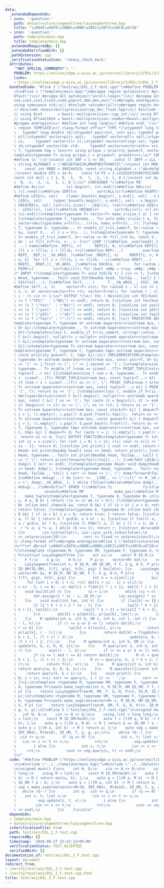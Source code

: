 ```yaml
---
data:
  _extendedDependsOn:
  - icon: ':question:'
    path: datastructure/segmenttree/lazysegmenttree.hpp
    title: "\u9045\u5EF6\u30BB\u30B0\u30E1\u30F3\u30C8\u6728"
  - icon: ':question:'
    path: template/main.hpp
    title: template/main.hpp
  _extendedRequiredBy: []
  _extendedVerifiedWith: []
  _pathExtension: cpp
  _verificationStatusIcon: ':heavy_check_mark:'
  attributes:
    '*NOT_SPECIAL_COMMENTS*': ''
    PROBLEM: https://onlinejudge.u-aizu.ac.jp/courses/library/3/DSL/2/DSL_2_F
    links:
    - https://onlinejudge.u-aizu.ac.jp/courses/library/3/DSL/2/DSL_2_F
  bundledCode: "#line 1 \"test/aoj/DSL_2_F.test.cpp\"\n#define PROBLEM \"https://onlinejudge.u-aizu.ac.jp/courses/library/3/DSL/2/DSL_2_F\"\
    \n\n#line 1 \"template/main.hpp\"\n#pragma region optimize\n// #pragma GCC optimize(\"\
    Ofast\")\n// #pragma GCC optimize(\"unroll-loops\")\n// #pragma GCC target(\"\
    sse,sse2,sse3,ssse3,sse4,popcnt,abm,mmx,avx\")\n#pragma endregion\n#include <bits/stdc++.h>\n\
    using namespace std;\n// #include <atcoder/all>\n#pragma region boost multiprecision\n\
    // #include <boost/multiprecision/cpp_dec_float.hpp>\n// #include <boost/multiprecision/cpp_int.hpp>\n\
    // using Bint       = boost::multiprecision::cpp_int;\n// using Bfloat32   = boost::multiprecision::number<boost::multiprecision::cpp_dec_float<32>>;\n\
    // using Bfloat1024 = boost::multiprecision::number<boost::multiprecision::cpp_dec_float<1024>>;\n\
    #pragma endregion\n// #define int long long\n// #define endl '\\n'\n\n#pragma\
    \ region TEMPLATE\n// clang-format off\n/* TYPE */\ntypedef long long ll;    \
    \   typedef long double ld;\ntypedef pair<int, int> pii; typedef pair<ll, ll>\
    \ pll;\ntypedef vector<pii> vpii;   typedef vector<pll> vpll;\ntypedef vector<int>\
    \ vi;     typedef vector<ll> vl;\ntypedef vector<string> vst; typedef vector<bool>\
    \ vb;\ntypedef vector<ld> vld;     typedef vector<vector<int>> vvi;\ntemplate<typename\
    \ T, typename Cmp = less<>> using prique = priority_queue<T, vector<T>, Cmp>;\n\
    template<typename T> using prique_r = prique<T, greater<>>;\n/* CONSTANT */\n\
    #define ln '\\n'\nconst int INF = 1 << 30;    const ll INFF = 1LL << 60;  const\
    \ string ALPHABET = \"ABCDEFGHIJKLMNOPQRSTUVWXYZ\";\nconst int MOD = 1e9 + 7;\
    \    const int MODD = 998244353; const string alphabet = \"abcdefghijklmnopqrstuvwxyz\"\
    ;\nconst double EPS = 1e-9;    const ld PI = 3.14159265358979323846264338327950288;\n\
    const int dx[] = { 1, 0, -1,  0,  1, -1, -1, 1, 0 };\nconst int dy[] = { 0, 1,\
    \  0, -1, -1, -1,  1, 1, 0 };\n/* CONTAINER */\n#define PB              emplace_back\n\
    #define ALL(v)          (v).begin(), (v).end()\n#define RALL(v)         (v).rbegin(),\
    \ (v).rend()\n#define SORT(v)         sort(ALL(v))\n#define RSORT(v)        sort(RALL(v))\n\
    #define LESS(x, val)    (lower_bound(x.begin(), x.end(), val) - x.begin())\n#define\
    \ LEQ(x, val)     (upper_bound(x.begin(), x.end(), val) - x.begin())\n#define\
    \ GREATER(x, val) (int)(x).size() - LEQ((x), (val))\n#define GEQ(x, val)     (int)(x).size()\
    \ - LESS((x), (val))\n#define UNIQUE(v)       sort(ALL(v)); (v).erase(unique(ALL(v)),\
    \ (v).end())\ntemplate<typename T> vector<T> make_v(size_t a) { return vector<T>(a);\
    \ }\ntemplate<typename T, typename... Ts> auto make_v(size_t a, Ts... ts) { return\
    \ vector<decltype(make_v<T>(ts...))>(a, make_v<T>(ts...)); }\ntemplate<typename\
    \ T, typename U, typename... V> enable_if_t<is_same<T, U>::value != 0> fill_v(U\
    \ &u, const V... v) { u = U(v...); }\ntemplate<typename T, typename U, typename...\
    \ V> enable_if_t<is_same<T, U>::value == 0> fill_v(U &u, const V... v) { for (auto\
    \ &e : u) fill_v<T>(e, v...); }\n/* LOOP */\n#define _overload3(_1, _2, _3, name,\
    \ ...) name\n#define _REP(i, n)      REPI(i, 0, n)\n#define REPI(i, a, b)   for\
    \ (ll i = (ll)a; i < (ll)b; ++i)\n#define REP(...)        _overload3(__VA_ARGS__,\
    \ REPI, _REP,)(__VA_ARGS__)\n#define _RREP(i, n)     RREPI(i, n, 0)\n#define RREPI(i,\
    \ a, b)  for (ll i = (ll)a; i >= (ll)b; --i)\n#define RREP(...)       _overload3(__VA_ARGS__,\
    \ RREPI, _RREP,)(__VA_ARGS__)\n#define EACH(e, v)      for (auto& e : v)\n#define\
    \ PERM(v)         sort(ALL(v)); for (bool c##p = true; c##p; c##p = next_permutation(ALL(v)))\n\
    /* INPUT */\ntemplate<typename T> void SSS(T& t) { cin >> t; }\ntemplate<typename\
    \ Head, typename... Tail> void SSS(Head&& head, Tail&&... tail) { cin >> head;\
    \ SSS(tail...); }\n#define SS(T, ...)      T __VA_ARGS__; SSS(__VA_ARGS__);\n\
    #define SV(T, v, n)     vector<T> v(n); for (auto& i : v) cin >> i;\n#define SVV(T,\
    \ v, n, m) vector<vector<T>> v(n, vector<T>(m)); for (auto& r : v) for (auto&\
    \ i : r) cin >> i;\n/* OUTPUT */\n// Yes / No\ninline int YES(bool x) { cout <<\
    \ (x ? \"YES\"  : \"NO\") << endl; return 0; }\ninline int Yes(bool x) { cout\
    \ << (x ? \"Yes\"  : \"No\") << endl; return 0; }\ninline int yes(bool x) { cout\
    \ << (x ? \"yes\"  : \"no\") << endl; return 0; }\ninline int yES(bool x) { cout\
    \ << (x ? \"yES\"  : \"nO\") << endl; return 0; }\ninline int Yay(bool x) { cout\
    \ << (x ? \"Yay!\" : \":(\") << endl; return 0; }\n// PROTOTYPE DECLARATION\n\
    template<typename T, typename U> ostream &operator<<(ostream &os, const pair<T,\
    \ U> &j);\ntemplate<typename... T> ostream &operator<<(ostream &os, const tuple<T...>\
    \ &t);\ntemplate<class C, enable_if_t<!is_same<C, string>::value, decltype(declval<const\
    \ C &>().begin(), nullptr)> = nullptr> ostream& operator<<(ostream &os, const\
    \ C &c);\ntemplate<typename T> ostream &operator<<(ostream &os, const stack<T>\
    \ &j);\ntemplate<typename T> ostream &operator<<(ostream &os, const queue<T> &j);\n\
    template<typename T, typename C, typename Cmp> ostream &operator<<(ostream &os,\
    \ const priority_queue<T, C, Cmp> &j);\n// IMPLEMENTATION\ntemplate<typename T,\
    \ typename U> ostream &operator<<(ostream &os, const pair<T, U> &j) { return os\
    \ << '{' << j.first << \", \" << j.second << '}'; }\ntemplate<size_t num = 0,\
    \ typename... T> enable_if_t<num == sizeof...(T)> PRINT_TUPLE(ostream &os, const\
    \ tuple<T...> &t) {}\ntemplate<size_t num = 0, typename... T> enable_if_t<num\
    \ <  sizeof...(T)> PRINT_TUPLE(ostream &os, const tuple<T...> &t) { os << get<num>(t);\
    \ if (num + 1 < sizeof...(T)) os << \", \"; PRINT_TUPLE<num + 1>(os, t); }\ntemplate<typename...\
    \ T> ostream &operator<<(ostream &os, const tuple<T...> &t) { PRINT_TUPLE(os <<\
    \ '{', t); return os << '}'; }\ntemplate<class C, enable_if_t<!is_same<C, string>::value,\
    \ decltype(declval<const C &>().begin(), nullptr)>> ostream& operator<<(ostream\
    \ &os, const C &c) { os << '{'; for (auto it = begin(c); it != end(c); it++) {\
    \ if (begin(c) != it) os << \", \"; os << *it; } return os << '}'; }\ntemplate<typename\
    \ T> ostream &operator<<(ostream &os, const stack<T> &j) { deque<T> d; for (auto\
    \ c = j; !c.empty(); c.pop()) d.push_front(c.top());  return os << d; }\ntemplate<typename\
    \ T> ostream &operator<<(ostream &os, const queue<T> &j) { deque<T> d; for (auto\
    \ c = j; !c.empty(); c.pop()) d.push_back(c.front()); return os << d; }\ntemplate<typename\
    \ T, typename C, typename Cmp> ostream &operator<<(ostream &os, const priority_queue<T,\
    \ C, Cmp> &j) { deque<T> d; for (auto c = j; !c.empty(); c.pop()) d.push_front(c.top());\
    \  return os << d; }\n// OUTPUT FUNCTION\ntemplate<typename T> int PV(T &v) {\
    \ int sz = v.size(); for (int i = 0; i < sz; ++i) cout << v[i] << \" \\n\"[i ==\
    \ sz - 1]; return 0; }\ninline int print() { cout << endl; return 0; }\ntemplate<typename\
    \ Head> int print(Head&& head){ cout << head; return print(); }\ntemplate<typename\
    \ Head, typename... Tail> int print(Head&& head, Tail&&... tail) { cout << head\
    \ << \" \"; return print(forward<Tail>(tail)...); }\n#ifdef LOCAL\ninline void\
    \ dump() { cerr << endl; }\ntemplate<typename Head> void dump(Head&& head) { cerr\
    \ << head; dump(); }\ntemplate<typename Head, typename... Tail> void dump(Head&&\
    \ head, Tail&&... tail) { cerr << head << \", \"; dump(forward<Tail>(tail)...);\
    \ }\n#define debug(...) do {cerr << __LINE__ << \":\\t\" << #__VA_ARGS__ << \"\
    \ = \"; dump(__VA_ARGS__); } while (false)\n#else\n#define dump(...)\n#define\
    \ debug(...)\n#endif\n/* OTHER */\n#define fi              first\n#define se \
    \             second\n#define MP              make_pair\n#define MT          \
    \    make_tuple\ntemplate<typename T, typename A, typename B> inline bool between(T\
    \ x, A a, B b) { return ((a <= x) && (x < b)); }\ntemplate<typename A, typename\
    \ B> inline bool chmax(A &a, const B &b) { if (a < b) { a = b; return true; }\
    \ return false; }\ntemplate<typename A, typename B> inline bool chmin(A &a, const\
    \ B &b) { if (a > b) { a = b; return true; } return false; }\ninline ll gcd(ll\
    \ a, ll b) { return b ? gcd(b, a % b) : a; }\ninline ll lcm(ll a, ll b) { return\
    \ a / gcd(a, b) * b; }\ninline ll POW(ll a, ll b) { ll r = 1; do { if (b & 1)\
    \  r *= a; a *= a; } while (b >>= 1); return r; }\nstruct abracadabra {\n    abracadabra()\
    \ {\n        cin.tie(nullptr); ios::sync_with_stdio(false);\n        cout << fixed\
    \ << setprecision(20);\n        cerr << fixed << setprecision(5);\n    };\n} ABRACADABRA;\n\
    // clang-format off\n#pragma endregion\n#line 1 \"datastructure/segmenttree/lazysegmenttree.hpp\"\
    \n/**\n* @brief \u9045\u5EF6\u30BB\u30B0\u30E1\u30F3\u30C8\u6728\n* @docs docs/datastructure/segmenttree/lazysegmenttree.md\n\
    */\n\ntemplate <typename M, typename OM, typename F, typename G, typename H, typename\
    \ P>\nstruct LazySegmentTree {\n    int sz;\n    const M ID_M;\n    const OM ID_OM;\n\
    \    F f;\n    G g;\n    H h;\n    P p;\n    vector<M> dat;\n    vector<OM> laz;\n\
    \    LazySegmentTree(int n, M ID_M, OM ID_OM, F f, G g, H h, P p)\n        : ID_M(ID_M),\
    \ ID_OM(ID_OM), f(f), g(g), h(h), p(p) { build(n); }\n    LazySegmentTree(const\
    \ vector<M> &v, M ID_M, OM ID_OM, F f, G g, H h, P p)\n        : ID_M(ID_M), ID_OM(ID_OM),\
    \ f(f), g(g), h(h), p(p) {\n        int n = v.size();\n        build(n);\n   \
    \     for (int i = 0; i < n; ++i) dat[i + sz - 1] = v[i];\n        for (int i\
    \ = sz - 2; i >= 0; --i) dat[i] = f(dat[2 * i + 1], dat[2 * i + 2]);\n    }\n\
    \    void build(int n) {\n        sz = 1;\n        while (sz < n) sz <<= 1;\n\
    \        dat.assign(2 * sz - 1, ID_M);\n        laz.assign(2 * sz - 1, ID_OM);\n\
    \    }\n    void eval(int len, int k) {\n        if (laz[k] == ID_OM) return;\n\
    \        if (2 * k + 1 < 2 * sz - 1) {\n            laz[2 * k + 1] = h(laz[2 *\
    \ k + 1], laz[k]);\n            laz[2 * k + 2] = h(laz[2 * k + 2], laz[k]);\n\
    \        }\n        dat[k] = g(dat[k], p(laz[k], len));\n        laz[k] = ID_OM;\n\
    \    }\n    M update(int a, int b, OM x, int k, int l, int r) {\n        eval(r\
    \ - l, k);\n        if (r <= a or b <= l) return dat[k];\n        if (a <= l and\
    \ r <= b) {\n            laz[k] = h(laz[k], x);\n            return g(dat[k],\
    \ p(laz[k], r - l));\n        }\n        return dat[k] = f(update(a, b, x, 2 *\
    \ k + 1, l, (l + r) / 2),\n                          update(a, b, x, 2 * k + 2,\
    \ (l + r) / 2, r));\n    }\n    M update(int a, int b, OM x) {\n        return\
    \ update(a, b, x, 0, 0, sz);\n    }\n    M query(int a, int b, int k, int l, int\
    \ r) {\n        eval(r - l, k);\n        if (r <= a or b <= l) return ID_M;\n\
    \        if (a <= l and r <= b) return dat[k];\n        M vl = query(a, b, 2 *\
    \ k + 1, l, (l + r) / 2);\n        M vr = query(a, b, 2 * k + 2, (l + r) / 2,\
    \ r);\n        return f(vl, vr);\n    }\n    M query(int a, int b) {\n       \
    \ return query(a, b, 0, 0, sz);\n    }\n    M operator[](const int &k) {\n   \
    \     return query(k, k + 1);\n    }\n    void print() {\n        for (int i =\
    \ 0; i < sz; ++i) cerr << query(i, i + 1) << ' ';\n        cerr << endl;\n   \
    \ }\n};\n\ntemplate <typename M, typename OM, typename F, typename G, typename\
    \ H, typename P>\nauto make_segtree(int n, M ID_M, OM ID_OM, F f, G g, H h, P\
    \ p) {\n    return LazySegmentTree<M, OM, F, G, H, P>(n, ID_M, ID_OM, f, g, h,\
    \ p);\n}\ntemplate <typename M, typename OM, typename F, typename G, typename\
    \ H, typename P>\nauto make_segtree(vector<M> v, M ID_M, OM ID_OM, F f, G g, H\
    \ h, P p) {\n    return LazySegmentTree<M, OM, F, G, H, P>(v, ID_M, ID_OM, f,\
    \ g, h, p);\n}\n#line 5 \"test/aoj/DSL_2_F.test.cpp\"\n\nsigned main() {\n\n \
    \   int N, Q;\n    cin >> N >> Q;\n\n    using lint = long long;\n    using M\
    \ = lint;\n    const M ID_OM(4e18);\n    auto f = [](M a, M b) -> M { return min(a,\
    \ b); };\n    auto g = [](M a, M b) -> M { return b == ID_OM ? a : b; };\n   \
    \ auto p = [](M a, int b) -> M { return a; };\n    auto seg = make_segtree(vector<M>(N,\
    \ INT_MAX), M(4e18), ID_OM, f, g, g, p);\n\n    while (Q--) {\n        int q;\
    \  cin >> q;\n        if (q == 0) {\n            int s, t; lint x;\n         \
    \   cin >> s >> t >> x;\n            ++t;\n            seg.update(s, t, x);\n\
    \        } else {\n            int s, t;\n            cin >> s >> t;\n       \
    \     ++t;\n            cout << seg.query(s, t) << endl;\n        }\n    }\n\n\
    }\n"
  code: "#define PROBLEM \"https://onlinejudge.u-aizu.ac.jp/courses/library/3/DSL/2/DSL_2_F\"\
    \n\n#include \"../../template/main.hpp\"\n#include \"../../datastructure/segmenttree/lazysegmenttree.hpp\"\
    \n\nsigned main() {\n\n    int N, Q;\n    cin >> N >> Q;\n\n    using lint = long\
    \ long;\n    using M = lint;\n    const M ID_OM(4e18);\n    auto f = [](M a, M\
    \ b) -> M { return min(a, b); };\n    auto g = [](M a, M b) -> M { return b ==\
    \ ID_OM ? a : b; };\n    auto p = [](M a, int b) -> M { return a; };\n    auto\
    \ seg = make_segtree(vector<M>(N, INT_MAX), M(4e18), ID_OM, f, g, g, p);\n\n \
    \   while (Q--) {\n        int q;  cin >> q;\n        if (q == 0) {\n        \
    \    int s, t; lint x;\n            cin >> s >> t >> x;\n            ++t;\n  \
    \          seg.update(s, t, x);\n        } else {\n            int s, t;\n   \
    \         cin >> s >> t;\n            ++t;\n            cout << seg.query(s, t)\
    \ << endl;\n        }\n    }\n\n}\n"
  dependsOn:
  - template/main.hpp
  - datastructure/segmenttree/lazysegmenttree.hpp
  isVerificationFile: true
  path: test/aoj/DSL_2_F.test.cpp
  requiredBy: []
  timestamp: '2020-09-27 22:42:12+09:00'
  verificationStatus: TEST_ACCEPTED
  verifiedWith: []
documentation_of: test/aoj/DSL_2_F.test.cpp
layout: document
redirect_from:
- /verify/test/aoj/DSL_2_F.test.cpp
- /verify/test/aoj/DSL_2_F.test.cpp.html
title: test/aoj/DSL_2_F.test.cpp
---
```

